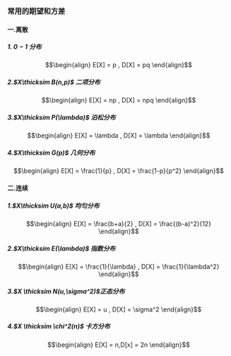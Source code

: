 ### 常用的期望和方差

#### 一.离散
##### 1. $0-1$ 分布

$$\begin{align}
    E[X] = p , D[X] = pq
\end{align}$$

##### 2.$X\thicksim B(n,p)$ 二项分布

$$\begin{align}
    E[X] = np , D[X] = npq
\end{align}$$

##### 3.$X\thicksim P(\lambda)$ 泊松分布

$$\begin{align}
    E[X] = \lambda , D[X] = \lambda
\end{align}$$


##### 4.$X\thicksim G(p)$ 几何分布

$$\begin{align}
    E[X] = \frac{1}{p} , D[X] = \frac{1-p}{p^2}
\end{align}$$

#### 二.连续
##### 1.$X\thicksim U(a,b)$ 均匀分布

$$\begin{align}
    E[X] = \frac{b+a}{2} , D[X] = \frac{(b-a)^2}{12}
\end{align}$$

##### 2.$X\thicksim E(\lambda)$ 指数分布

$$\begin{align}
    E[X] = \frac{1}{\lambda} , D[X] = \frac{1}{\lambda^2}
\end{align}$$

##### 3.$X \thicksim N(u,\sigma^2)$正态分布

$$\begin{align}
    E[X] = u , D[X] = \sigma^2
\end{align}$$

##### 4.$X \thicksim \chi^2(n)$ 卡方分布

$$\begin{align}
    E[X] = n,D[x] = 2n
\end{align}$$
